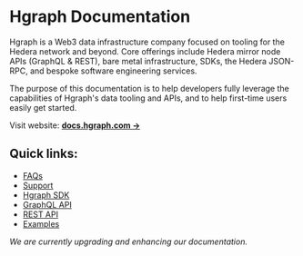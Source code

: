 # Hgraph Documentation

Hgraph is a Web3 data infrastructure company focused on tooling for the Hedera network and beyond. Core offerings include Hedera mirror node APIs (GraphQL & REST), bare metal infrastructure, SDKs, the Hedera JSON-RPC, and bespoke software engineering services.

The purpose of this documentation is to help developers fully leverage the capabilities of Hgraph's data tooling and APIs, and to help first-time users easily get started.

Visit website: **[docs.hgraph.com →](https://docs.hgraph.com)**

## Quick links:
- [FAQs](https://docs.hgraph.com/category/faqs)
- [Support](https://docs.hgraph.com/support)
- [Hgraph SDK](https://docs.hgraph.com/category/hgraph-sdk)
- [GraphQL API](https://docs.hgraph.com/category/graphql-api)
- [REST API](https://docs.hgraph.com/category/rest-api)
- [Examples](https://docs.hgraph.com/hgraph-sdk/examples)

*We are currently upgrading and enhancing our documentation.*